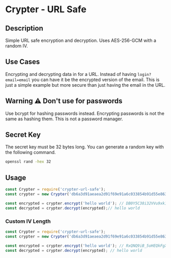 # Crypter - URL Safe

## Description
Simple URL safe encryption and decryption. Uses AES-256-GCM with a random IV. 

## Use Cases
Encrypting and decrypting data in for a URL. Instead of having `login?email=email` you can have it be the encrypted version of the email. This is just a simple example but more secure than just having the email in the URL.

## Warning ⚠️ Don't use for passwords
Use bcrypt for hashing passwords instead. Encrypting passwords is not the same as hashing them. This is not a password manager.

## Secret Key
The secret key must be 32 bytes long. You can generate a random key with the following command.
```bash
openssl rand -hex 32
```

## Usage
```javascript
const Crypter = require('crypter-url-safe');
const crypter = new Crypter('db6a3d91aeaea2d91f69e91a6c033854b91d55e86393044bc9e7efb6e5bf5b2c');

const encrypted = crypter.encrypt('hello world'); // DB0Y5C38i32VVu9xk1nWY9qQ_YHo7V9UTF5hOecxHBDg57ibE7QvfGYk8p7EHo-jGv94_0iXyYEGDGPRDsrjv9z0iwHLWlT_t1PfcpC8SWGb6sXW64yblAiGOA
const decrypted = crypter.decrypt(encrypted);// hello world
```

### Custom IV Length
```javascript
const Crypter = require('crypter-url-safe');
const crypter = new Crypter('db6a3d91aeaea2d91f69e91a6c033854b91d55e86393044bc9e7efb6e5bf5b2c', 64);

const encrypted = crypter.encrypt('hello world'); // RxQNQ9iB_5oHEQkFgXxauhEmtJ56ECH8KyKAcUE9YxVm2EPR1WaOAM9hjravZE5CU-RjoYmKJRXnA8HLhCPsj2HFvnRv8OLpOxtlt_CxsTScGBcl-eVAy8aXw
const decrypted = crypter.decrypt(encrypted); // hello world
```
